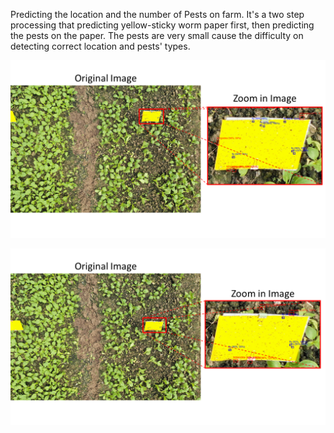 Predicting the location and the number of Pests on farm. It's a two step processing that predicting yellow-sticky worm paper first, then predicting the pests on the paper. The pests are very small cause the difficulty on detecting correct location and pests' types.

![Result 1](https://github.com/jack09581013/PredictPests-YoloNano/blob/main/result/slice%201.PNG)

![Result 2](https://github.com/jack09581013/PredictPests-YoloNano/blob/main/result/slice%202.PNG)
